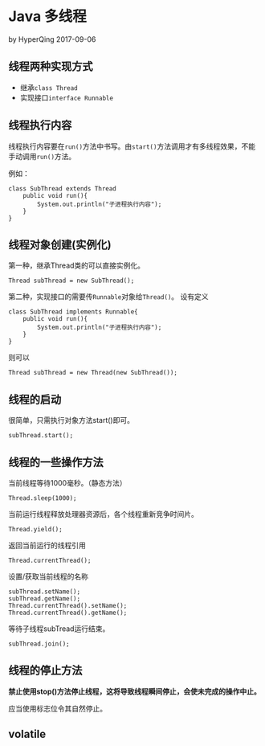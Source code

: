 # Java 多线程

by HyperQing 2017-09-06

## 线程两种实现方式

- 继承`class Thread`
- 实现接口`interface Runnable`

## 线程执行内容

线程执行内容要在`run()`方法中书写。由`start()`方法调用才有多线程效果，不能手动调用`run()`方法。

例如：
```
class SubThread extends Thread
    public void run(){
        System.out.println("子进程执行内容");
    }
}
```

## 线程对象创建(实例化)

第一种，继承Thread类的可以直接实例化。
```
Thread subThread = new SubThread();
```
第二种，实现接口的需要传`Runnable`对象给`Thread()`。
设有定义
```
class SubThread implements Runnable{
    public void run(){
        System.out.println("子进程执行内容");
    }
}
```
则可以
```
Thread subThread = new Thread(new SubThread());
```

## 线程的启动

很简单，只需执行对象方法start()即可。
```
subThread.start();
```

## 线程的一些操作方法

当前线程等待1000毫秒。（静态方法）
```
Thread.sleep(1000);
```
当前运行线程释放处理器资源后，各个线程重新竞争时间片。
```
Thread.yield();
```
返回当前运行的线程引用
```
Thread.currentThread();
```
设置/获取当前线程的名称
```
subThread.setName();
subThread.getName();
Thread.currentThread().setName();
Thread.currentThread().getName();
```
等待子线程subTread运行结束。
```
subThread.join();
```

## 线程的停止方法

**禁止使用stop()方法停止线程，这将导致线程瞬间停止，会使未完成的操作中止。**

应当使用标志位令其自然停止。

## volatile


